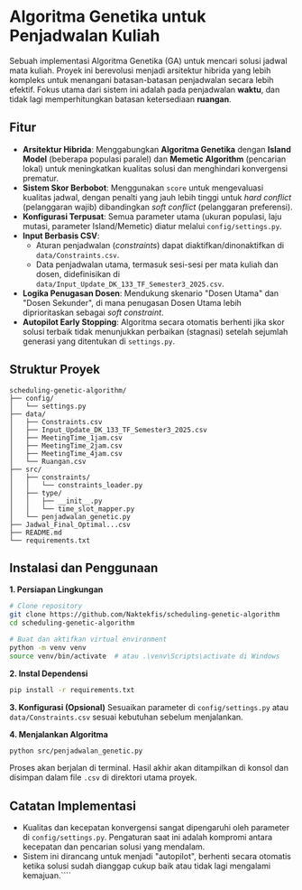 # Algoritma Genetika untuk Penjadwalan Kuliah

Sebuah implementasi Algoritma Genetika (GA) untuk mencari solusi jadwal mata kuliah. Proyek ini berevolusi menjadi arsitektur hibrida yang lebih kompleks untuk menangani batasan-batasan penjadwalan secara lebih efektif. Fokus utama dari sistem ini adalah pada penjadwalan **waktu**, dan tidak lagi memperhitungkan batasan ketersediaan **ruangan**.

## Fitur

*   **Arsitektur Hibrida**: Menggabungkan **Algoritma Genetika** dengan **Island Model** (beberapa populasi paralel) dan **Memetic Algorithm** (pencarian lokal) untuk meningkatkan kualitas solusi dan menghindari konvergensi prematur.
*   **Sistem Skor Berbobot**: Menggunakan `score` untuk mengevaluasi kualitas jadwal, dengan penalti yang jauh lebih tinggi untuk *hard conflict* (pelanggaran wajib) dibandingkan *soft conflict* (pelanggaran preferensi).
*   **Konfigurasi Terpusat**: Semua parameter utama (ukuran populasi, laju mutasi, parameter Island/Memetic) diatur melalui `config/settings.py`.
*   **Input Berbasis CSV**:
    -   Aturan penjadwalan (*constraints*) dapat diaktifkan/dinonaktifkan di `data/Constraints.csv`.
    -   Data penjadwalan utama, termasuk sesi-sesi per mata kuliah dan dosen, didefinisikan di `data/Input_Update_DK_133_TF_Semester3_2025.csv`.
*   **Logika Penugasan Dosen**: Mendukung skenario "Dosen Utama" dan "Dosen Sekunder", di mana penugasan Dosen Utama lebih diprioritaskan sebagai *soft constraint*.
*   **Autopilot Early Stopping**: Algoritma secara otomatis berhenti jika skor solusi terbaik tidak menunjukkan perbaikan (stagnasi) setelah sejumlah generasi yang ditentukan di `settings.py`.

## Struktur Proyek

```
scheduling-genetic-algorithm/
├── config/
│   └── settings.py
├── data/
│   ├── Constraints.csv
│   ├── Input_Update_DK_133_TF_Semester3_2025.csv
│   ├── MeetingTime_1jam.csv
│   ├── MeetingTime_2jam.csv
│   ├── MeetingTime_4jam.csv
│   └── Ruangan.csv
├── src/
│   ├── constraints/
│   │   └── constraints_loader.py
│   ├── type/
│   │   ├── __init__.py
│   │   └── time_slot_mapper.py
│   └── penjadwalan_genetic.py
├── Jadwal_Final_Optimal...csv
├── README.md
└── requirements.txt
```

## Instalasi dan Penggunaan

**1. Persiapan Lingkungan**
```bash
# Clone repository
git clone https://github.com/Naktekfis/scheduling-genetic-algorithm
cd scheduling-genetic-algorithm

# Buat dan aktifkan virtual environment
python -m venv venv
source venv/bin/activate  # atau .\venv\Scripts\activate di Windows
```

**2. Instal Dependensi**
```bash
pip install -r requirements.txt
```

**3. Konfigurasi (Opsional)**
Sesuaikan parameter di `config/settings.py` atau `data/Constraints.csv` sesuai kebutuhan sebelum menjalankan.

**4. Menjalankan Algoritma**
```bash
python src/penjadwalan_genetic.py
```
Proses akan berjalan di terminal. Hasil akhir akan ditampilkan di konsol dan disimpan dalam file `.csv` di direktori utama proyek.

## Catatan Implementasi
- Kualitas dan kecepatan konvergensi sangat dipengaruhi oleh parameter di `config/settings.py`. Pengaturan saat ini adalah kompromi antara kecepatan dan pencarian solusi yang mendalam.
- Sistem ini dirancang untuk menjadi "autopilot", berhenti secara otomatis ketika solusi sudah dianggap cukup baik atau tidak lagi mengalami kemajuan.````